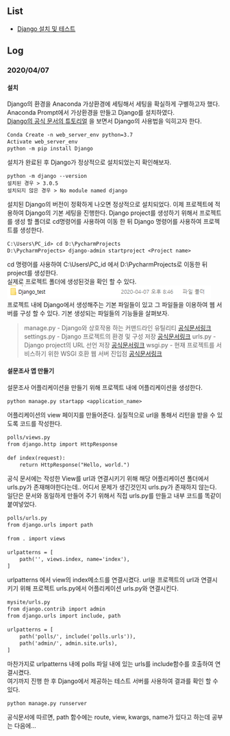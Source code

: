 ## List
* [Django 설치 및 테스트]()

## Log
### 2020/04/07
#### 설치
Django의 환경을 Anaconda 가상환경에 세팅해서 세팅을 확실하게 구별하고자 했다.
Anaconda Prompt에서 가상환경을 만들고 Django를 설치하였다.  
[Django의 공식 문서의 튜토리얼](https://docs.djangoproject.com/ko/3.0/intro/install/)
을 보면서 Django의 사용법을 익히고자 한다.
```
Conda Create -n web_server_env python=3.7
Activate web_server_env
python -m pip install Django
```
설치가 완료된 후 Django가 정상적으로 설치되었는지 확인해보자.  
```
python -m django --version
설치된 경우 > 3.0.5
설치되지 않은 경우 > No module named django 
```
설치된 Django의 버전이 정확하게 나오면 정상적으로 설치되었다. 이제 
프로젝트에 적용하여 Django의 기본 세팅을 진행한다.
Django project를 생성하기 위해서 프로젝트를 생성 할 폴더로 cd명령어를 사용하여 이동 한 뒤 Django 명령어를 사용하여 프로젝트를 생성한다.  
```
C:\Users\PC_id> cd D:\PycharmProjects
D:\PycharmProjects> django-admin startproject <Project name>
```
cd 명령어를 사용하여 C:\Users\PC_id 에서 D:\PycharmProjects로 이동한 뒤 project를 생성한다.  
실제로 프로젝트 폴더에 생성된것을 확인 할 수 있다.  
![생성된 프로젝트 확인](img/create_django_project.PNG)  
프로젝트 내에 Django에서 생성해주는 기본 파일들이 있고 그 파일들을 이용하여 웹 서버를 구성 할 수  있다.
기본 생성되는 파일들의 기능들을 살펴보자.  
> manage.py - Django와 상호작용 하는 커맨드라인 유틸리티 [공식문서링크](https://docs.djangoproject.com/ko/3.0/ref/django-admin/)  
> settings.py - Django 프로젝트의 환경 및 구성 저장 [공식문서링크](https://docs.djangoproject.com/ko/3.0/topics/settings/)
> urls.py - Django project의 URL 선언 저장 [공식문서링크](https://docs.djangoproject.com/ko/3.0/topics/http/urls/)
> wsgi.py - 현재 프로젝트를 서비스하기 위한 WSGI 호환 웹 서버 진입점 [공식문서링크](https://docs.djangoproject.com/ko/3.0/howto/deployment/wsgi/)

#### 설문조사 앱 만들기
설문조사 어플리케이션을 만들기 위해 프로젝트 내에 어플리케이션을 생성한다.
```
python manage.py startapp <application_name>
```
어플리케이션의 view 페이지를 만들어준다. 실질적으로 url을 통해서 리턴을 받을 수 있도록 코드를 작성한다.
```
polls/views.py
from django.http import HttpResponse

def index(request):
    return HttpResponse("Hello, world.")
```
공식 문서에는 작성한 View를 url과 연결시키기 위해 해당 어플리케이션 폴더에서 urls.py가 존재해야한다는데.. 어디서 문제가 생긴것인지 urls.py가 존재하지 않는다.
일단은 문서와 동일하게 만들어 주기 위해서 직접 urls.py를 만들고 내부 코드를 똑같이 붙여넣었다.
```
polls/urls.py
from django.urls import path

from . import views

urlpatterns = [
    path('', views.index, name='index'),
]
```
urlpatterns 에서 view의 index메소드를 연결시켰다. 
url을 프로젝트의 url과 연결시키기 위해 프로젝트 urls.py에서 어플리케이션 urls.py와 연결시킨다. 
```
mysite/urls.py
from django.contrib import admin
from django.urls import include, path

urlpatterns = [
    path('polls/', include('polls.urls')),
    path('admin/', admin.site.urls),
]
``` 
마찬가지로 urlpatterns 내에 polls 파일 내에 있는 urls를 include함수를 호출하여 연결시켰다.   
여기까지 진행 한 후 Django에서 제공하는 테스트 서버를 사용하여 결과를 확인 할 수 있다.
```
python manage.py runserver
```
공식문서에 따르면, path 함수에는 route, view, kwargs, name가 있다고 하는데 공부는 다음에...